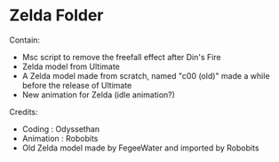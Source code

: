# Zelda Folder

Contain:
- Msc script to remove the freefall effect after Din's Fire
- Zelda model from Ultimate
- A Zelda model made from scratch, named "c00 (old)" made a while before the release of Ultimate
- New animation for Zelda (idle animation?)

Credits:
- Coding : Odyssethan
- Animation : Robobits
- Old Zelda model made by FegeeWater and imported by Robobits
